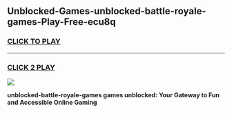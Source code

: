 
## Unblocked-Games-unblocked-battle-royale-games-Play-Free-ecu8q
<h3>
<a href="https://premium76.site?title=unblocked-battle-royale-games&ref=18A1">CLICK TO PLAY</a></h3>
<hr>

<h3>
<a href="https://premium76.site?title=unblocked-battle-royale-games&ref=18A1">CLICK 2 PLAY</a>
  
</h3>

<a href="https://premium76.site?title=unblocked-battle-royale-games&ref=18A1"><img src="https://clearcache.store/games.png"></a>


**unblocked-battle-royale-games games unblocked: Your Gateway to Fun and Accessible Online Gaming**
